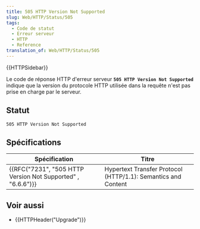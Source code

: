 ```yaml
---
title: 505 HTTP Version Not Supported
slug: Web/HTTP/Status/505
tags:
  - Code de statut
  - Erreur serveur
  - HTTP
  - Reference
translation_of: Web/HTTP/Status/505
---
```

{{HTTPSidebar}}

Le code de réponse HTTP d'erreur serveur **`505 HTTP Version Not Supported`** indique que la version du protocole HTTP utilisée dans la requête n'est pas prise en charge par le serveur.

## Statut

    505 HTTP Version Not Supported

## Spécifications

| Spécification                                                                    | Titre                                                         |
| -------------------------------------------------------------------------------- | ------------------------------------------------------------- |
| {{RFC("7231", "505 HTTP Version Not Supported" , "6.6.6")}} | Hypertext Transfer Protocol (HTTP/1.1): Semantics and Content |

## Voir aussi

- {{HTTPHeader("Upgrade")}}

